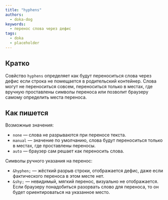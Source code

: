 ```yaml
---
title: "hyphens"
authors:
  - doka-dog
keywords:
  - перенос слова через дефис
tags:
  - doka
  - placeholder
---
```


## Кратко

Совйство `hyphens` определяет как будут переноситься слова через дефис если строка не помещается в родительский контейнер. Слова могут не переноситься совсем, переноситься только в местах, где вручную проставлены символы переноса или позволит браузеру самому определить места переноса.

## Как пишется

Возможные значения:

- `none` — слова не разрываются при переносе текста.
- `manual` — значение по умолчанию, слова будут переноситься только в местах, где проставлены переносы.
- `auto` — браузер сам решает как переносить слова.

Символы ручного указания на перенос:

- `&hyphen;` — жёсткий разрыв строки, отображается дефис, даже если фактического переноса в этом месте нет.
- `&shy;` — невидимый, мягкий перенос, визуально не отображается. Если браузеру понадобиться разорвать слово для переноса, то он будет ориентироваться на указанное место.
